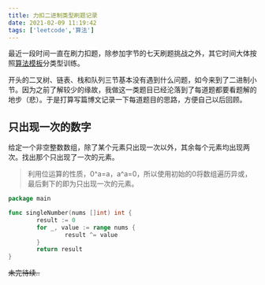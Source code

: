 ```yaml
---
title: 力扣二进制类型刷题记录
date: 2021-02-09 11:19:42
tags: ['leetcode','算法']
---
```


最近一段时间一直在刷力扣题，除参加字节的七天刷题挑战之外，其它时间大体按照[算法模板](https://greyireland.gitbook.io/algorithm-pattern/)分类型训练。

开头的二叉树、链表、栈和队列三节基本没有遇到什么问题，如今来到了二进制小节。因为之前了解较少的缘故，我做这一类题目已经沦落到了每道题都要看题解的地步（悲）。于是打算写篇博文记录一下每道题目的思路，方便自己以后回顾。

<!--more-->

## 只出现一次的数字

给定一个非空整数数组，除了某个元素只出现一次以外，其余每个元素均出现两次。找出那个只出现了一次的元素。

> 利用位运算的性质，0^a=a，a^a=0，所以使用初始的0将数组遍历异或，最后剩下的即为只出现一次的元素。

```go
package main

func singleNumber(nums []int) int {
        result := 0
        for _, value := range nums {
                result ^= value
        }
        return result
}
```

~~未完待续..~~